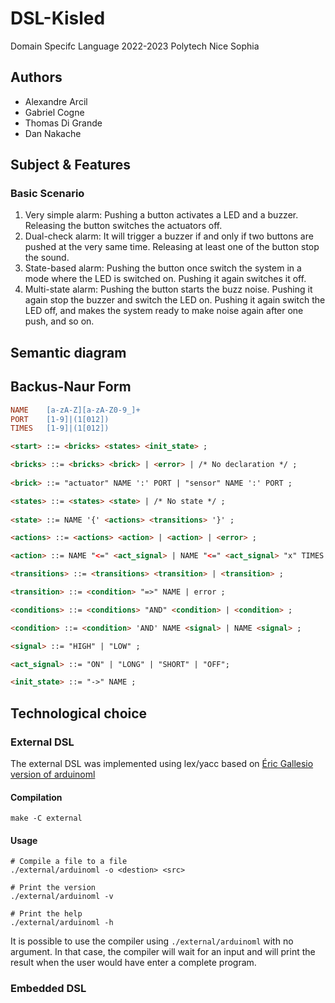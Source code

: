 # DSL-Kisled
Domain Specifc Language 2022-2023 Polytech Nice Sophia

## Authors
* Alexandre Arcil
* Gabriel Cogne
* Thomas Di Grande
* Dan Nakache

## Subject & Features
### Basic Scenario
1. Very simple alarm: Pushing a button activates a LED and a buzzer. Releasing the button switches
the actuators off.
2. Dual-check alarm: It will trigger a buzzer if and only if two buttons are pushed at the very same
   time. Releasing at least one of the button stop the sound.
3. State-based alarm: Pushing the button once switch the system in a mode where the LED is switched
   on. Pushing it again switches it off.
4. Multi-state alarm: Pushing the button starts the buzz noise. Pushing it again stop the buzzer and
   switch the LED on. Pushing it again switch the LED off, and makes the system ready to make noise
   again after one push, and so on.

## Semantic diagram

## Backus-Naur Form
```lex
NAME    [a-zA-Z][a-zA-Z0-9_]+
PORT    [1-9]|(1[012])
TIMES   [1-9]|(1[012])
```

```html
<start> ::= <bricks> <states> <init_state> ;

<bricks> ::= <bricks> <brick> | <error> | /* No declaration */ ;
    
<brick> ::= "actuator" NAME ':' PORT | "sensor" NAME ':' PORT ;

<states> ::= <states> <state> | /* No state */ ;
    
<state> ::= NAME '{' <actions> <transitions> '}' ;

<actions> ::= <actions> <action> | <action> | <error> ;

<action> ::= NAME "<=" <act_signal> | NAME "<=" <act_signal> "x" TIMES ;

<transitions> ::= <transitions> <transition> | <transition> ;

<transition> ::= <condition> "=>" NAME | error ;

<conditions> ::= <conditions> "AND" <condition> | <condition> ;

<condition> ::= <condition> 'AND' NAME <signal> | NAME <signal> ;

<signal> ::= "HIGH" | "LOW" ;

<act_signal> ::= "ON" | "LONG" | "SHORT" | "OFF";

<init_state> ::= "->" NAME ;
```

## Technological choice
### External DSL
The external DSL was implemented using lex/yacc based on [Éric Gallesio version of arduinoml](https://github.com/mosser/ArduinoML-kernel/tree/master/externals/yacc)

#### Compilation
```shell
make -C external
```

#### Usage
```shell
# Compile a file to a file
./external/arduinoml -o <destion> <src>

# Print the version
./external/arduinoml -v

# Print the help
./external/arduinoml -h
```

It is possible to use the compiler using `./external/arduinoml` with no argument. In that case, the compiler will wait for an input and will print the result
when the user would have enter a complete program.

### Embedded DSL
